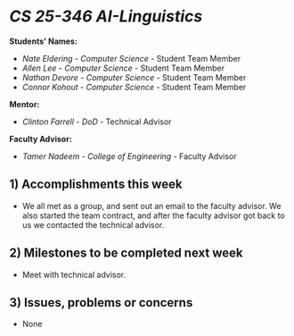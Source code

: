 # *CS 25-346 AI-Linguistics*

**Students' Names:**

- *Nate Eldering* - *Computer Science* - Student Team Member
- *Allen Lee*     - *Computer Science* - Student Team Member
- *Nathan Devore* - *Computer Science* - Student Team Member
- *Connor Kohout* - *Computer Science* - Student Team Member

**Mentor:**

- *Clinton Farrell*    - *DoD* - Technical Advisor

**Faculty Advisor:**

- *Tamer Nadeem* - *College of Engineering* - Faculty Advisor

## 1) Accomplishments this week ##
   - We all met as a group, and sent out an email to the faculty advisor.  We also started the team contract, and after the faculty advisor got back to us we contacted the technical advisor.    

## 2) Milestones to be completed next week ##
   - Meet with technical advisor.   

## 3) Issues, problems or concerns ##
- None